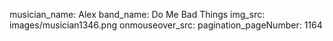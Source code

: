 musician_name: Alex
band_name: Do Me Bad Things
img_src: images/musician1346.png
onmouseover_src: 
pagination_pageNumber: 1164